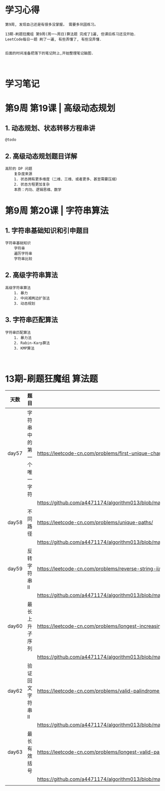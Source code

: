 # 学习心得
           
    第9周, 发现自己还是有很多没掌握， 需要多巩固练习。
    
    13期-刷题狂魔组 第9周(周一~周日)算法题 完成了1遍, 但课后练习还没开始.
    LeetCode每日一题 刷了一遍, 有些弄懂了, 有些没弄懂.


    后面的时间准备把落下的笔记附上,开始整理笔记脑图.

   


​    
# 学习笔记

# 第9周 第19课 | 高级动态规划

##   1. 动态规划、状态转移方程串讲
    @todo
    
##   2. 高级动态规划题目详解
    高阶的 DP 问题   
        复杂度来源
        1. 状态拥有更多维度（二维、三维、或者更多、甚至需要压缩）
        2. 状态方程更加复杂
        本质：内功、逻辑思维、数学


# 第9周 第20课 | 字符串算法

##   1. 字符串基础知识和引申题目
    字符串基础知识
        字符串
        遍历字符串
        字符串比较
    
##   2. 高级字符串算法
    高级字符串算法
        1. 暴力
        2. 中间湘两边扩张法
        3. 动态规划
    
##   3. 字符串匹配算法
    字符串匹配算法
        1. 暴力法
        2. Rabin-Karp算法
        3. KMP算法

​    
# 13期-刷题狂魔组 算法题


| 天数  | 题目                     | 链接                                                                                                       | 次数 |
| ----- | ----------------------- | ---------------------------------------------------------------------------------------------------------- | ---- |
| day57 | 字符串中的第一个唯一字符   | https://leetcode-cn.com/problems/first-unique-character-in-a-string/                                       | 1    |
|       |                         | https://github.com/a4471174/algorithm013/blob/master/Week_09/shuati/FirstUniqueCharacterInAString.java     |      |
| day58 | 不同路径                 | https://leetcode-cn.com/problems/unique-paths/                                                             | 1    |
|       |                         | https://github.com/a4471174/algorithm013/blob/master/Week_09/shuati/UniquePaths.java                       |      |
| day59 | 反转字符串 II            | https://leetcode-cn.com/problems/reverse-string-ii/                                                        | 1    |
|       |                         | https://github.com/a4471174/algorithm013/blob/master/Week_09/shuati/ReverseStringII.java                   |      |
| day60 | 最长上升子序列            | https://leetcode-cn.com/problems/longest-increasing-subsequence/                                           | 1    |
|       |                         | https://github.com/a4471174/algorithm013/blob/master/Week_09/shuati/LongestIncreasingSubsequence.java      |      |
| day62 | 验证回文字符串 II         | https://leetcode-cn.com/problems/valid-palindrome-ii/                                                      | 2    |
|       |                         | https://github.com/a4471174/algorithm013/blob/master/Week_09/shuati/ValidPalindromeII.java                 |      |
| day63 | 最长有效括号              | https://leetcode-cn.com/problems/longest-valid-parentheses/                                                | 1    |
|       |                         | https://github.com/a4471174/algorithm013/blob/master/Week_09/shuati/LongestValidParentheses.java           |      |
|       |                         |                                                                                                            |      |

​                                         